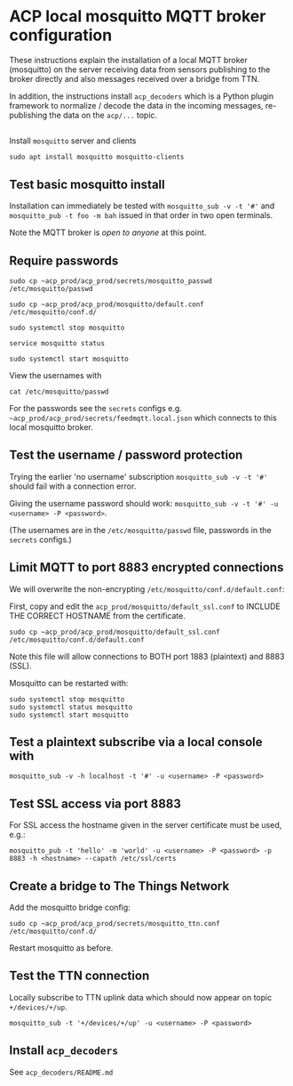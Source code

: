 # ACP local mosquitto MQTT broker configuration

These instructions explain the installation of a local MQTT broker (mosquitto) on the
server receiving data from sensors publishing to the broker directly and also messages
received over a bridge from TTN.

In addition, the instructions install `acp_decoders` which is a Python plugin framework
to normalize / decode the data in the incoming messages, re-publishing the data on the
`acp/...` topic.

##

Install `mosquitto` server and clients
```
sudo apt install mosquitto mosquitto-clients
```

## Test basic mosquitto install

Installation can immediately be tested with `mosquitto_sub -v -t '#'` and `mosquitto_pub -t foo -m bah`
issued in that order in two open terminals.

Note the MQTT broker is *open to anyone* at this point.

## Require passwords

```
sudo cp ~acp_prod/acp_prod/secrets/mosquitto_passwd /etc/mosquitto/passwd

sudo cp ~acp_prod/acp_prod/mosquitto/default.conf /etc/mosquitto/conf.d/

sudo systemctl stop mosquitto

service mosquitto status

sudo systemctl start mosquitto
```

View the usernames with
```
cat /etc/mosquitto/passwd
```
For the passwords see the `secrets` configs e.g. `~acp_prod/acp_prod/secrets/feedmqtt.local.json` 
which connects to this local mosquitto broker.

## Test the username / password protection

Trying the earlier 'no username' subscription `mosquitto_sub -v -t '#'` should fail
with a connection error.

Giving the username password should work: `mosquitto_sub -v -t '#' -u <username> -P <password>`.

(The usernames are in the `/etc/mosquitto/passwd` file, passwords in the `secrets` configs.)

## Limit MQTT to port 8883 encrypted connections

We will overwrite the non-encrypting `/etc/mosquitto/conf.d/default.conf`:

First, copy and edit the `acp_prod/mosquitto/default_ssl.conf` to INCLUDE THE CORRECT HOSTNAME from the
certificate.

```
sudo cp ~acp_prod/acp_prod/mosquitto/default_ssl.conf /etc/mosquitto/conf.d/default.conf
```

Note this file will allow connections to BOTH port 1883 (plaintext) and 8883 (SSL).

Mosquitto can be restarted with:
```
sudo systemctl stop mosquitto
sudo systemctl status mosquitto
sudo systemctl start mosquitto
```

## Test a plaintext subscribe via a local console with 

```
mosquitto_sub -v -h localhost -t '#' -u <username> -P <password>
```

## Test SSL access via port 8883

For SSL access the hostname given in the server certificate must be used, e.g.:

```
mosquitto_pub -t 'hello' -m 'world' -u <username> -P <password> -p 8883 -h <hostname> --capath /etc/ssl/certs
```

## Create a bridge to The Things Network

Add the mosquitto bridge config:
```
sudo cp ~acp_prod/acp_prod/secrets/mosquitto_ttn.conf /etc/mosquitto/conf.d/
```

Restart mosquitto as before.

## Test the TTN connection

Locally subscribe to TTN uplink data which should now appear on topic `+/devices/+/up`.
```
mosquitto_sub -t '+/devices/+/up' -u <username> -P <password>
```

## Install `acp_decoders`

See `acp_decoders/README.md`

